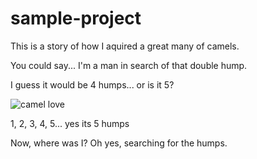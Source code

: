 # sample-project

This is a story of how I aquired a great many of camels.

You could say... I'm a man in search of that double hump.

I guess it would be 4 humps... or is it 5?

![camel love](https://i.dailymail.co.uk/i/pix/2017/05/30/09/40EE094300000578-0-image-a-27_1496134339246.jpg)

1, 2, 3, 4, 5... yes its 5 humps

Now, where was I? Oh yes, searching for the humps.
